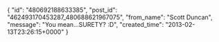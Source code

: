  {
   "id": "480692188633385",
   "post_id": "462493170453287_480688621967075",
   "from_name": "Scott Duncan",
   "message": "You mean...SURETY? :D",
   "created_time": "2013-02-13T23:26:15+0000"
 }
